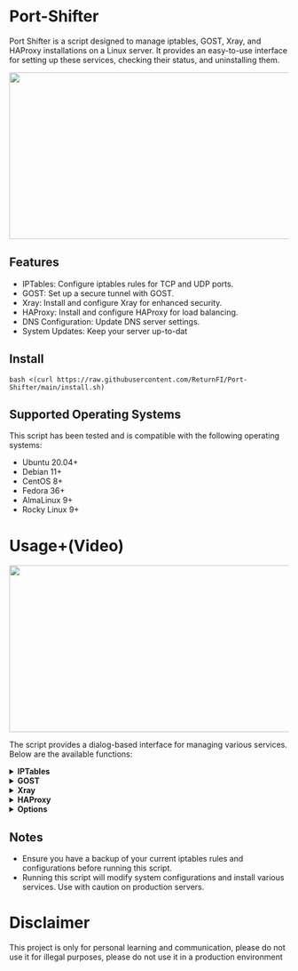 # Port-Shifter

Port Shifter is a script designed to manage iptables, GOST, Xray, and HAProxy installations on a Linux server. It provides an easy-to-use interface for setting up these services, checking their status, and uninstalling them.

<div align='center'><img style="aspect-ratio:1448/659;" src="https://github.com/H-Return/Port-Shifter/assets/151555003/e94952f8-f85b-4241-83b9-a2e9b7958b8b" width="600" height="300"></div>

## Features
- IPTables: Configure iptables rules for TCP and UDP ports.
- GOST: Set up a secure tunnel with GOST.
- Xray: Install and configure Xray for enhanced security.
- HAProxy: Install and configure HAProxy for load balancing.
- DNS Configuration: Update DNS server settings.
- System Updates: Keep your server up-to-dat

## Install
```shell
bash <(curl https://raw.githubusercontent.com/ReturnFI/Port-Shifter/main/install.sh)
```
## Supported Operating Systems

This script has been tested and is compatible with the following operating systems:

* Ubuntu 20.04+
* Debian 11+
* CentOS 8+
* Fedora 36+
* AlmaLinux 9+
* Rocky Linux 9+

# Usage+(Video)

<div align='center'><a target="_blank" rel="noopener noreferrer" href="https://www.youtube.com/watch?v=xAMd9DFZpQw"><img style="aspect-ratio:1448/659;" src="https://img.youtube.com/vi/xAMd9DFZpQw/maxresdefault.jpg" width="600" height="300"></a></div>

The script provides a dialog-based interface for managing various services. Below are the available functions:

<details>
<summary><b>IPTables</b></summary>

<div align='center'><img style="aspect-ratio:1448/659;" src="https://github.com/H-Return/Port-Shifter/assets/151555003/a8b48e18-736a-4e2e-8877-a3bf0d79059d" width="600" height="400"></div><br>

1.Install IPTables:

- Configures iptables rules for TCP and UDP ports.
- Prompts for server IP and ports to be configured.

2.Check IPTables Ports:
  
- Displays the current iptables rules and service status.

3.Uninstall IPTables:

- Removes iptables rules and stops the service.
</details>
<details>
<summary><b>GOST</b></summary>

<div align='center'><img style="aspect-ratio:1448/659;" src="https://github.com/ReturnFI/Port-Shifter/assets/151555003/014ef77b-8a15-4f8b-9017-ec12c842f4e7" width="600" height="400"></div><br>

1.Install GOST:

- Downloads and installs GOST.
- Prompts for domain/IP and port configuration.

2.Check GOST Ports:

- Displays the current GOST ports and service status.

3.Add Another Port to GOST:

- Adds a new port and domain/IP to the existing GOST configuration.

4.Remove Port And Domain

- Remove a port and domain/IP From GOST configuration.

5.Uninstall GOST:

- Stops and removes GOST service and binary.
</details>
<details>
<summary><b>Xray</b></summary>

<div align='center'><img style="aspect-ratio:1448/659;" src="https://github.com/H-Return/Port-Shifter/assets/151555003/95258975-7792-4178-a83f-876497f3d8a2" width="600" height="400"></div><br>

1.Install Xray:

- Installs Xray using the official script.
- Prompts for domain/IP and port configuration.

2.Check Xray Service:

- Displays the current Xray ports and service status.

3.Add Another Inbound:

- Adds a new inbound configuration to Xray.

4.Remove Inbound:

- Removes an existing inbound configuration from Xray.

5.Uninstall Xray:

- Removes Xray configuration and uninstalls the service.
</details>
<details>
<summary><b>HAProxy</b></summary>

<div align='center'><img style="aspect-ratio:1448/659;" src="https://github.com/ReturnFI/Port-Shifter/assets/151555003/03fe4db9-f43a-4504-a60c-e83c4f271552" width="600" height="400"></div><br>
  
1.Install HAProxy:

- Installs HAProxy and configures it based on user input.

2.Check HAProxy:

- Displays the current HAProxy ports and service status.

3.Add more tunnel Configuration:

- Adds a new configuration to HAProxy

4.Remove tunnel Configuration

- Removes an existing configuration from HAProxy

5.Uninstall HAProxy:

- Stops and removes HAProxy service and configuration.
</details>

<details>
<summary><b>Options</b></summary>

<div align='center'><img style="aspect-ratio:1448/659;" src="https://github.com/H-Return/Port-Shifter/assets/151555003/52165edf-71df-4fbb-904c-c8fdf566c374" width="600" height="400"></div><br>

1.Configure DNS:

- Updates DNS server settings.

2.Update Server:

- Updates the server's package list and installed packages.
</details>

## Notes
- Ensure you have a backup of your current iptables rules and configurations before running this script.
- Running this script will modify system configurations and install various services. Use with caution on production servers.


# Disclaimer
This project is only for personal learning and communication, please do not use it for illegal purposes, please do not use it in a production environment
